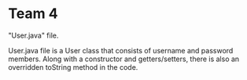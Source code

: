 # Team 4

"User.java" file.

User.java file is a User class that consists of username and password members. Along with a constructor and getters/setters, there is also an overridden toString method in the code.
